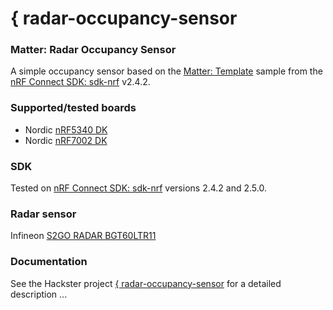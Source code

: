 # { radar-occupancy-sensor

### Matter: Radar Occupancy Sensor 

A simple occupancy sensor based on the [Matter: Template](https://github.com/nrfconnect/sdk-nrf/tree/main/samples/matter/template) sample
from the [nRF Connect SDK: sdk-nrf](https://github.com/nrfconnect/sdk-nrf) v2.4.2.

### Supported/tested boards
- Nordic [nRF5340 DK](https://www.nordicsemi.com/Products/Development-hardware/nrf5340-dk)
- Nordic [nRF7002 DK](https://www.nordicsemi.com/Products/Development-hardware/nRF7002-DK)

### SDK

Tested on [nRF Connect SDK: sdk-nrf](https://github.com/nrfconnect/sdk-nrf) versions 2.4.2 and 2.5.0.

### Radar sensor
Infineon [S2GO RADAR BGT60LTR11](https://www.infineon.com/cms/de/product/evaluation-boards/s2go-radar-bgt60ltr11/)

### Documentation
See the Hackster project [{ radar-occupancy-sensor](https://www.hackster.io/dxcfl/radar-occupancy-sensor-ef56f6) for a detailed description ...
